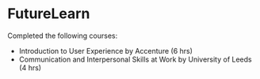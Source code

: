# FutureLearn

Completed the following courses:

* Introduction to User Experience by Accenture (6 hrs)
* Communication and Interpersonal Skills at Work by University of Leeds (4 hrs)